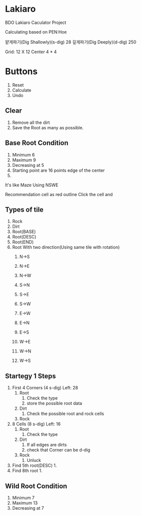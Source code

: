# Lakiaro

BDO Lakiaro Caculator Project 

Calculating based on PEN:Hoe

얕게파기(Dig Shallowly)(s-dig) 28
깊게파기(Dig Deeply)(d-dig) 250

Grid: 12 X 12
Center 4 * 4



# Buttons
1. Reset
2. Calculate
3. Undo

## Clear
1. Remove all the dirt 
2. Save the Root as many as possible.

## Base Root Condition

1. Minimum 6 
2. Maximum 9
3. Decreasing at 5
4. Starting point are 16 points edge of the center
5. 

It's like Maze
Using NSWE

Recommendation cell as red outline
Click the cell and 

##  Types of tile

1. Rock
2. Dirt
3. Root(BASE)
4. Root(DESC)
5. Root(END)
6. Root With two direction(Using same tile with rotation) 
    1. N->S
    2. N->E
    3. N->W

    1. S->N
    2. S->E
    3. S->W

    1. E->W
    2. E->N
    3. E->S

    1. W->E
    2. W->N
    3. W->S


## Startegy 1 Steps

1. First 4 Corners (4 s-dig) Left: 28
    1. Root
        1. Check the type
        2. store the possible root data
    2. Dirt
        1. Check the possible root and rock cells
    3. Rock
2. 8 Cells  (8 s-dig) Left: 16
    1. Root
        1. Check the type
    2. Dirt
        1. If all edges are dirts
        2. check that Corner can be d-dig
    3. Rock
        1. Unluck
3. Find 5th root(DESC)
    1. 
4. Find 8th root
    1. 


## Wild Root Condition
1. Minimum 7
2. Maximum 13
3. Decreasing at 7